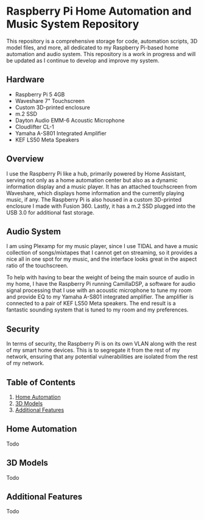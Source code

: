 # Raspberry Pi Home Automation and Music System Repository

This repository is a comprehensive storage for code, automation scripts, 3D model files, and more, all dedicated to my Raspberry Pi-based home automation and audio system. This repository is a work in progress and will be updated as I continue to develop and improve my system.

## Hardware

- Raspberry Pi 5 4GB
- Waveshare 7" Touchscreen
- Custom 3D-printed enclosure
- m.2 SSD
- Dayton Audio EMM-6 Acoustic Microphone
- Cloudlifter CL-1
- Yamaha A-S801 Integrated Amplifier
- KEF LS50 Meta Speakers

## Overview

I use the Raspberry Pi like a hub, primarily powered by Home Assistant, serving not only as a home automation center but also as a dynamic information display and a music player. It has an attached touchscreen from Waveshare, which displays home information and the currently playing music, if any. The Raspberry Pi is also housed in a custom 3D-printed enclosure I made with Fusion 360. Lastly, it has a m.2 SSD plugged into the USB 3.0 for additional fast storage.

## Audio System

I am using Plexamp for my music player, since I use TIDAL and have a music collection of songs/mixtapes that I cannot get on streaming, so it provides a nice all in one spot for my music, and the interface looks great in the aspect ratio of the touchscreen.

To help with having to bear the weight of being the main source of audio in my home, I have the Raspberry Pi running CamillaDSP, a software for audio signal processing that I use with an acoustic microphone to tune my room and provide EQ to my Yamaha A-S801 integrated amplifier. The amplifier is connected to a pair of KEF LS50 Meta speakers. The end result is a fantastic sounding system that is tuned to my room and my preferences.

## Security

In terms of security, the Raspberry Pi is on its own VLAN along with the rest of my smart home devices. This is to segregate it from the rest of my network, ensuring that any potential vulnerabilities are isolated from the rest of my network.

## Table of Contents

1. [Home Automation](#home-automation)
2. [3D Models](#3d-models)
3. [Additional Features](#additional-features)

## Home Automation

Todo

## 3D Models

Todo

## Additional Features

Todo